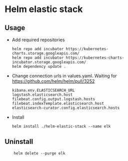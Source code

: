 # Helm elastic stack

## Usage
  * Add required repositories

        helm repo add incubator https://kubernetes-charts.storage.googleapis.com/
        helm repo add incubator https://kubernetes-charts-incubator.storage.googleapis.com/
        helm dependency update .

  * Change connection urls in values.yaml. Waiting for https://github.com/helm/helm/pull/3252

        kibana.env.ELASTICSEARCH_URL
        logstash.elasticsearch.host
        filebeat.config.output.logstash.hosts
        filebeat.indexTemplate.elasticsearch.host
        elasticsearch-curator.config.elasticsearch.hosts

  * Install

        helm install ./helm-elastic-stack --name elk

## Uninstall

        helm delete --purge elk
